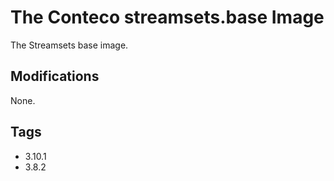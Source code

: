 # The Conteco streamsets.base Image

The Streamsets base image.

## Modifications

None.

## Tags

* 3.10.1  
* 3.8.2  

